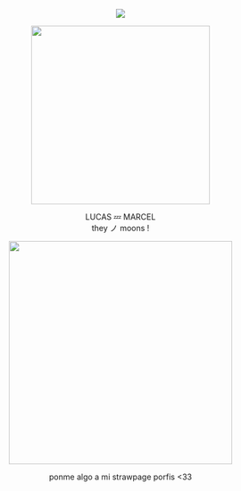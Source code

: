 <p align="center"> <img src="https://komarev.com/ghpvc/?username=aoyagiis&label=☆彡&style=plastic&color=204cc4" </p>

<p align="center"> <img src="https://i.postimg.cc/SR0STfjm/mako.png" width="320" </p> 

 <p align="center"> LUCAS 💤 MARCEL <br> they ノ moons !

 <p align="center"> <img src="https://i.postimg.cc/15BSwQ0m/femtoya.png" width="400" </p>

 <div align="center">

ponme algo a mi strawpage porfis <33
